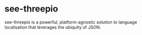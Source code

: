 # see-threepio

see-threepio is a powerful, platform-agnostic solution to language localisation that leverages the ubiquity of JSON.